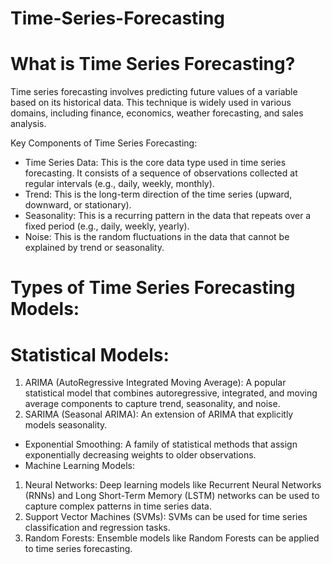 # Time-Series-Forecasting

# What is Time Series Forecasting?

Time series forecasting involves predicting future values of a variable based on its historical data. This technique is widely used in various domains, including finance, economics, weather forecasting, and sales analysis.

Key Components of Time Series Forecasting:

* Time Series Data: This is the core data type used in time series forecasting. It consists of a sequence of observations collected at regular intervals (e.g., daily, weekly, monthly).
* Trend: This is the long-term direction of the time series (upward, downward, or stationary).
* Seasonality: This is a recurring pattern in the data that repeats over a fixed period (e.g., daily, weekly, yearly).
* Noise: This is the random fluctuations in the data that cannot be explained by trend or seasonality.
# Types of Time Series Forecasting Models:

# Statistical Models:
1. ARIMA (AutoRegressive Integrated Moving Average): A popular statistical model that combines autoregressive, integrated, and moving average components to capture trend, seasonality, and noise.
2. SARIMA (Seasonal ARIMA): An extension of ARIMA that explicitly models seasonality.
* Exponential Smoothing: A family of statistical methods that assign exponentially decreasing weights to older observations.
* Machine Learning Models:
1. Neural Networks: Deep learning models like Recurrent Neural Networks (RNNs) and Long Short-Term Memory (LSTM) networks can be used to capture complex patterns in time series data.
2. Support Vector Machines (SVMs): SVMs can be used for time series classification and regression tasks.
3. Random Forests: Ensemble models like Random Forests can be applied to time series forecasting.
